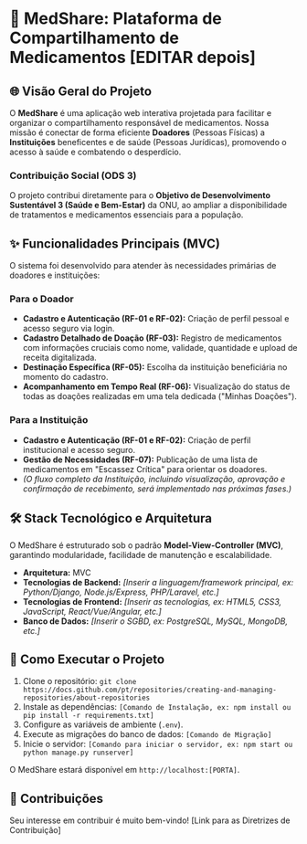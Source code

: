 # 💊 MedShare: Plataforma de Compartilhamento de Medicamentos [EDITAR depois]

## 🌐 Visão Geral do Projeto

O **MedShare** é uma aplicação web interativa projetada para facilitar e organizar o compartilhamento responsável de medicamentos. Nossa missão é conectar de forma eficiente **Doadores** (Pessoas Físicas) a **Instituições** beneficentes e de saúde (Pessoas Jurídicas), promovendo o acesso à saúde e combatendo o desperdício.

### Contribuição Social (ODS 3)

O projeto contribui diretamente para o **Objetivo de Desenvolvimento Sustentável 3 (Saúde e Bem-Estar)** da ONU, ao ampliar a disponibilidade de tratamentos e medicamentos essenciais para a população.

## ✨ Funcionalidades Principais (MVC)

O sistema foi desenvolvido para atender às necessidades primárias de doadores e instituições:

### Para o Doador
* **Cadastro e Autenticação (RF-01 e RF-02):** Criação de perfil pessoal e acesso seguro via login.
* **Cadastro Detalhado de Doação (RF-03):** Registro de medicamentos com informações cruciais como nome, validade, quantidade e upload de receita digitalizada.
* **Destinação Específica (RF-05):** Escolha da instituição beneficiária no momento do cadastro.
* **Acompanhamento em Tempo Real (RF-06):** Visualização do status de todas as doações realizadas em uma tela dedicada ("Minhas Doações").

### Para a Instituição
* **Cadastro e Autenticação (RF-01 e RF-02):** Criação de perfil institucional e acesso seguro.
* **Gestão de Necessidades (RF-07):** Publicação de uma lista de medicamentos em "Escassez Crítica" para orientar os doadores.
* *(O fluxo completo da Instituição, incluindo visualização, aprovação e confirmação de recebimento, será implementado nas próximas fases.)*

## 🛠️ Stack Tecnológico e Arquitetura

O MedShare é estruturado sob o padrão **Model-View-Controller (MVC)**, garantindo modularidade, facilidade de manutenção e escalabilidade.

* **Arquitetura:** MVC
* **Tecnologias de Backend:** *[Inserir a linguagem/framework principal, ex: Python/Django, Node.js/Express, PHP/Laravel, etc.]*
* **Tecnologias de Frontend:** *[Inserir as tecnologias, ex: HTML5, CSS3, JavaScript, React/Vue/Angular, etc.]*
* **Banco de Dados:** *[Inserir o SGBD, ex: PostgreSQL, MySQL, MongoDB, etc.]*

## 🚀 Como Executar o Projeto

1.  Clone o repositório: `git clone https://docs.github.com/pt/repositories/creating-and-managing-repositories/about-repositories`
2.  Instale as dependências: `[Comando de Instalação, ex: npm install ou pip install -r requirements.txt]`
3.  Configure as variáveis de ambiente (`.env`).
4.  Execute as migrações do banco de dados: `[Comando de Migração]`
5.  Inicie o servidor: `[Comando para iniciar o servidor, ex: npm start ou python manage.py runserver]`

O MedShare estará disponível em `http://localhost:[PORTA]`.

## 🤝 Contribuições

Seu interesse em contribuir é muito bem-vindo! [Link para as Diretrizes de Contribuição]
